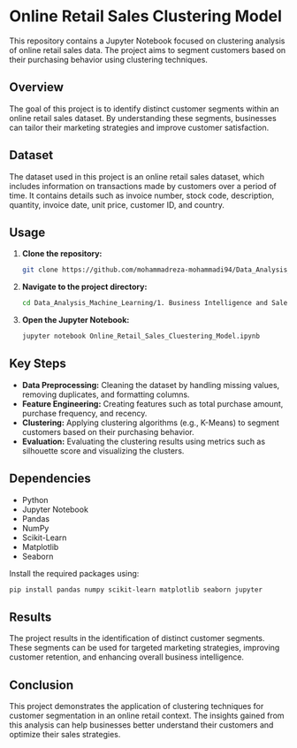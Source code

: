 # Online Retail Sales Clustering Model

This repository contains a Jupyter Notebook focused on clustering analysis of online retail sales data. The project aims to segment customers based on their purchasing behavior using clustering techniques.

## Overview
The goal of this project is to identify distinct customer segments within an online retail sales dataset. By understanding these segments, businesses can tailor their marketing strategies and improve customer satisfaction.

## Dataset
The dataset used in this project is an online retail sales dataset, which includes information on transactions made by customers over a period of time. It contains details such as invoice number, stock code, description, quantity, invoice date, unit price, customer ID, and country.

## Usage
1. **Clone the repository:**
    ```bash
    git clone https://github.com/mohammadreza-mohammadi94/Data_Analysis_Machine_Learning.git
    ```
2. **Navigate to the project directory:**
    ```bash
    cd Data_Analysis_Machine_Learning/1. Business Intelligence and Sales Analysis/Online Retail Sales (Clustering)
    ```
3. **Open the Jupyter Notebook:**
    ```bash
    jupyter notebook Online_Retail_Sales_Cluestering_Model.ipynb
    ```

## Key Steps
- **Data Preprocessing:** Cleaning the dataset by handling missing values, removing duplicates, and formatting columns.
- **Feature Engineering:** Creating features such as total purchase amount, purchase frequency, and recency.
- **Clustering:** Applying clustering algorithms (e.g., K-Means) to segment customers based on their purchasing behavior.
- **Evaluation:** Evaluating the clustering results using metrics such as silhouette score and visualizing the clusters.

## Dependencies
- Python
- Jupyter Notebook
- Pandas
- NumPy
- Scikit-Learn
- Matplotlib
- Seaborn

Install the required packages using:
```bash
pip install pandas numpy scikit-learn matplotlib seaborn jupyter
```

## Results
The project results in the identification of distinct customer segments. These segments can be used for targeted marketing strategies, improving customer retention, and enhancing overall business intelligence.

## Conclusion
This project demonstrates the application of clustering techniques for customer segmentation in an online retail context. The insights gained from this analysis can help businesses better understand their customers and optimize their sales strategies.
